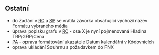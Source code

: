 ﻿---
categories: [fenix]
layout: fenix
---

## Ostatní
<ul>
<li>do Zadání v <abbr title="Reachové křivky">RC</abbr> a <abbr title="Strategický plán">SP</abbr> se vrátila závorka obsahující výchozí název Formátu vybraného média</li>
<li>úprava popisku grafu v <abbr title="Reachové křivky">RC</abbr> - osa X je nyní pojmenovaná Hladina TRP/GRP/Cena </li>
<li><abbr title="Postanalýza">PA</abbr> - oprava formátování ukazatele Datum kalendářní v Kódovnících</li>
<li>oprava ukládání Souhrnu s požadavkem do FNX</li>
</ul>
